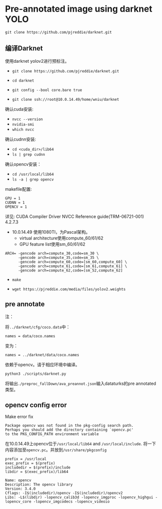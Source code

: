 # Pre-annotated image using darknet YOLO

```
git clone https://github.com/pjreddie/darknet.git
```

## 编译Darknet

使用darknet yolov2进行预标注。

* `git clone https://github.com/pjreddie/darknet.git`
* `cd darknet`
* `git config --bool core.bare true`

* `git clone ssh://root@10.0.14.49/home/wniu/darknet`

确认cuda安装:

* `nvcc --version`
* `nvidia-smi`
* `which nvcc`

确认cudnn安装:

* `cd <cuda_dir>/lib64`
* `ls | grep cudnn`

确认opencv安装：

* `cd /usr/local/lib64`
* `ls -a | grep opencv`

makefile配置:

```
GPU = 1
CUDNN = 1
OPENCV = 1
```

详见: CUDA Compiler Driver NVCC Reference guide(TRM-06721-001) 4.2.7.3
* 10.0.14.49 使用1080TI，为Pascal架构。
    * virtual architecture使用compute_60/61/62
    * GPU feature list使用sm_60/61/62

```
ARCH= -gencode arch=compute_30,code=sm_30 \
      -gencode arch=compute_35,code=sm_35 \
      -gencode arch=compute_60,code=[sm_60,compute_60] \
      -gencode arch=compute_61,code=[sm_61,compute_61] \
      -gencode arch=compute_62,code=[sm_52,compute_62]
```

* `make`

* `wget https://pjreddie.com/media/files/yolov2.weights`

## pre annotate

注：

将`../darknet/cfg/coco.data`中：
```
names = data/coco.names
```

变为：

```
names = ../darknet/data/coco.names
```

依赖于opencv。请于相应环境中编译。

```
python3 ./scripts/darknet.py
```

将输出`./preproc_fallDown/ava_preannot.json`输入dataturks的pre annotated类型。

## opencv config error

Make error fix

```
Package opencv was not found in the pkg-config search path.
Perhaps you should add the directory containing `opencv.pc'
to the PKG_CONFIG_PATH environment variable
```

在10.0.14.49上opencv位于`/usr/local/lib64` and `/usr/local/include`.
将一下内容添加至`opencv.pc`。并放到`/usr/share/pkgconfig`
```
prefix = /usr/local
exec_prefix = $(prefix)
includedir = $(prefix)/include
libdir = $(exec_prefix)/lib64

Name: opencv
Description: The opencv library
Version: 3.4.0
Cflags: -I$(includedir)/opencv -I$(includedir)/opencv2
Libs: -L$(libdir) -lopencv_calib3d -lopencv_imgproc -lopencv_highgui -lopencv_core -lopencv_imgcodecs -lopencv_videoio
```